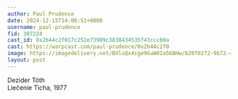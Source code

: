```yaml
---
author: Paul Prudence
date: 2024-12-15T14:00:51+0000
username: paul-prudence
fid: 307224
cast_id: 0x2b44c2f017c252e73909c3830434535f43cccb0a
cast: https://warpcast.com/paul-prudence/0x2b44c2f0
image: https://imagedelivery.net/BXluQx4ige9GuW0Ia56BHw/b20f8272-9b72-42ff-bd3d-329e85fe0a00/original
layout: post
---
```

Dezider Tóth   
Liečenie Ticha, 1977  

<img src='https://imagedelivery.net/BXluQx4ige9GuW0Ia56BHw/b20f8272-9b72-42ff-bd3d-329e85fe0a00/original' alt='' referrerpolicy='no-referrer'/>